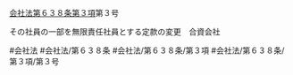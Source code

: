 [会社法第６３８条第３項](会社法＿＿＿＿第６３８条第３項)第３号

その社員の一部を無限責任社員とする定款の変更　合資会社


#会社法
#会社法/第６３８条
#会社法/第６３８条/第３項
#会社法/第６３８条/第３項/第３号
